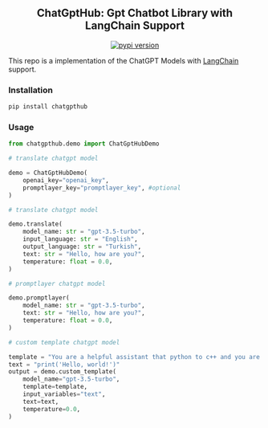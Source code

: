<div align="center">
<h2>
     ChatGptHub: Gpt Chatbot Library with LangChain Support 
</h2>
<div>
    <a href="https://badge.fury.io/py/chatgpthub"><img src="https://badge.fury.io/py/chatgpthub.svg" alt="pypi version"></a>
</div>
</div>

This repo is a implementation of the ChatGPT Models with [LangChain](https://github.com/hwchase17/langchain) support.

### Installation
```bash
pip install chatgpthub
```

### Usage
```python
from chatgpthub.demo import ChatGptHubDemo

# translate chatgpt model

demo = ChatGptHubDemo(
    openai_key="openai_key",
    promptlayer_key="promptlayer_key", #optional
)

# translate chatgpt model

demo.translate(
    model_name: str = "gpt-3.5-turbo",
    input_language: str = "English",
    output_language: str = "Turkish",
    text: str = "Hello, how are you?",
    temperature: float = 0.0,
)

# promptlayer chatgpt model

demo.promptlayer(
    model_name: str = "gpt-3.5-turbo",
    text: str = "Hello, how are you?",
    temperature: float = 0.0,
)

# custom template chatgpt model

template = "You are a helpful assistant that python to c++ and you are asked to translate the following text: {text}"
text = "print('Hello, world!')"
output = demo.custom_template(
    model_name="gpt-3.5-turbo",
    template=template,
    input_variables="text",
    text=text,
    temperature=0.0,
)
```
